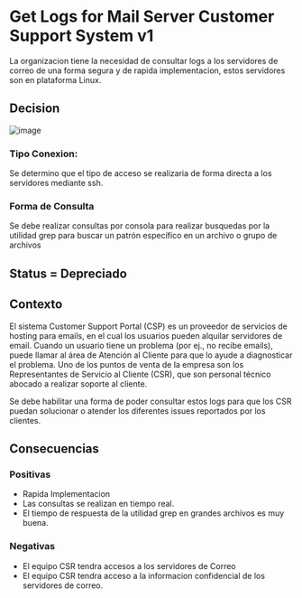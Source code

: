 # Get Logs for Mail Server Customer Support System v1

La organizacion tiene la necesidad de consultar logs a los servidores de correo de una forma segura y de rapida implementacion, estos servidores son en plataforma Linux.


## Decision


![image](https://github.com/CesarDaviid/ATD/assets/4713423/5b26c53a-406e-45cd-b698-9fe5939dca09)

### Tipo Conexion:

Se determino que el tipo de acceso se realizaria de forma directa a los servidores mediante ssh.

### Forma de Consulta

Se debe realizar consultas por consola para realizar busquedas por la utilidad grep para buscar un patrón específico en un archivo o grupo de archivos



## Status = Depreciado




## Contexto

El sistema Customer Support Portal (CSP) es un proveedor de servicios de hosting para emails, en el cual los usuarios pueden alquilar servidores de email. Cuando un usuario tiene un problema (por ej., no recibe emails), puede llamar al área de Atención al Cliente para que lo ayude a diagnosticar el problema. Uno de los puntos de venta de la empresa son los Representantes de Servicio al Cliente (CSR), que son personal técnico abocado a realizar soporte al cliente.

Se debe habilitar una forma de poder consultar estos logs para que los CSR puedan solucionar o atender los diferentes issues reportados por los clientes.


## Consecuencias
### Positivas

* Rapida Implementacion
* Las consultas se realizan en tiempo real.
* El tiempo de respuesta de la utilidad grep en grandes archivos es muy buena.

### Negativas

* El equipo CSR tendra accesos a los servidores de Correo
* El equipo CSR tendra acceso a la informacion confidencial de los servidores de correo.
